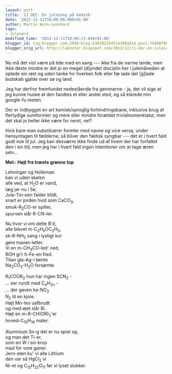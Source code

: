 ```yaml
---
layout: post
title: '11 DEC: En julesang på kemisk'
date: '2013-12-11T10:00:00.000+01:00'
author: Martin Worm-Leonhard
tags:
- Julenørd
modified_time: '2013-12-11T10:00:13.044+01:00'
blogger_id: tag:blogger.com,1999:blog-6363822545143881814.post-7588879627901866027
blogger_orig_url: http://labnoter.blogspot.com/2013/12/11-dec-en-julesang-pa-kemisk.html
---
```


Nu må det vist være på tide med en sang --- ikke fra de varme lande, men
ikke desto mindre er det jo en meget \[d\]yndet disciplin her i
julemåneden at oplade sin røst og uden tanke for hverken folk eller fæ
lade det \[g\]lade budskab gjalde over sø og land.

Jeg har derfror fremfundet nedestående fra gemmerne - ja, det vil sige
at jeg kunne huske at den fandtes et eller andet sted, og så klarede min
google-fu resten.

Der er indbygget en art kemisk/sproglig forhindringsbane, inklusive brug
af flertydige sumformler og mere eller mindre forældet
trivialnomenklatur, men det skal jo heller ikke være for nemt, vel? 

Hvis
bare man substituerer formler med navne og vice versa, under hensyntagen
til fødderne, så bliver den faktisk syngbar --- det er i hvert fald godt
nok til jul. Jeg kan desværre ikke finde ud af hvem der har forfattet
den i sin tid, men jeg har i hvert fald ingen intentioner om at tage
æren selv...


**Mel:: Højt fra træets grønne top**

Lehninger og Holleman  
kan vi uden skelen  
alle ved, at H<sub>2</sub>O er vand,  
læg jer nu i Se.  
Jule-Tin-een falder blidt,  
snart er jorden hvid som CaCO<sub>3</sub>,  
smuk-R<sub>2</sub>CO-er spiller,  
spurven slår R-CN-ler.

Nu hvor vi om dette B'd,  
alle blevet m-C<sub>2</sub>H<sub>5</sub>OC<sub>2</sub>H<sub>5</sub>,  
sk-R-NH<sub>2</sub> sang i lystigt kor  
gøre maven letter.  
Vi en m-CH<sub>3</sub>CO-led' ned,  
ROH gi'r  h-Fe-en fred.  
Titan gla-Ag-i tømte  
Na<sub>2</sub>CO<sub>3</sub>-H<sub>2</sub>O forsømte.  
 
R<sub>1</sub>COOR<sub>2</sub> hun har ingen SCN<sub>2</sub> -  
... ser rundt med C<sub>n</sub>H<sub>2n</sub> -  
... der gaven ka-NO<sub>2</sub>  
N<sub>2</sub> til en kjole.  
Højt Mn-tes uafbrudt  
og med øjet slår Bi.  
Højt en m-R-CH(OR)<sub>2</sub>'er  
hoved-C<sub>10</sub>H<sub>16</sub> maler.
 
Aluminium Sn-g det er nu spist op,  
og man det Ti-er,  
som en W i sin krop  
mad for vore ganer.  
Jern-sten ku' vi alle Lithium  
den var så HgCl<sub>2</sub> vi  
Ni-et og C<sub>12</sub>H<sub>22</sub>O<sub>11</sub>
før vi lyset slukker.

